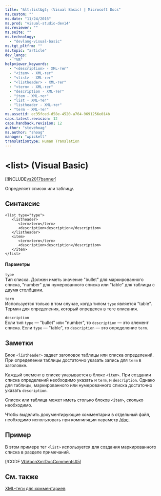 ```yaml
---
title: "&lt;list&gt; (Visual Basic) | Microsoft Docs"
ms.custom: ""
ms.date: "11/24/2016"
ms.prod: "visual-studio-dev14"
ms.reviewer: ""
ms.suite: ""
ms.technology: 
  - "devlang-visual-basic"
ms.tgt_pltfrm: ""
ms.topic: "article"
dev_langs: 
  - "VB"
helpviewer_keywords: 
  - "<description> - XML-тег"
  - "<item> - XML-тег"
  - "<list> - XML-тег"
  - "<listheader> - XML-тег"
  - "<term> - XML-тег"
  - "description - XML-тег"
  - "item - XML-тег"
  - "list - XML-тег"
  - "listheader - XML-тег"
  - "term - XML-тег"
ms.assetid: ec35fced-d58e-4520-a764-0691256e014b
caps.latest.revision: 12
caps.handback.revision: 12
author: "stevehoag"
ms.author: "shoag"
manager: "wpickett"
translationtype: Human Translation
---
```

# &lt;list&gt; (Visual Basic)
[!INCLUDE[vs2017banner](../../../csharp/includes/vs2017banner.md)]

Определяет список или таблицу.  
  
## Синтаксис  
  
```  
<list type="type">  
   <listheader>  
      <term>term</term>  
      <description>description</description>  
   </listheader>  
   <item>  
      <term>term</term>  
      <description>description</description>  
   </item>  
</list>  
```  
  
#### Параметры  
 `type`  
 Тип списка.  Должен иметь значение "bullet" для маркированного списка, "number" для нумерованного списка или "table" для таблицы с двумя столбцами.  
  
 `term`  
 Используется только в том случае, когда типом `type` является "table". Термин для определения, который определен в теге описания.  
  
 `description`  
 Если тип `type` — "bullet" или "number", то `description` — это элемент списка. Если `type` — "table", то `description` — это определение `term`.  
  
## Заметки  
 Блок `<listheader>` задает заголовок таблицы или списка определений.  При определении таблицы достаточно указать запись для `term` в заголовке.  
  
 Каждый элемент в списке указывается в блоке `<item>`.  При создании списка определений необходимо указать и `term`, и `description`.  Однако для таблицы, маркированного или нумерованного списка достаточно указать `description`.  
  
 Список или таблица может иметь столько блоков `<item>`, сколько необходимо.  
  
 Чтобы выделить документирующие комментарии в отдельный файл, необходимо использовать при компиляции параметр [\/doc](../../../visual-basic/reference/command-line-compiler/doc.md).  
  
## Пример  
 В этом примере тег `<list>` используется для создания маркированного списка в разделе примечаний.  
  
 [!CODE [VbVbcnXmlDocComments#5](../CodeSnippet/VS_Snippets_VBCSharp/VbVbcnXmlDocComments#5)]  
  
## См. также  
 [XML\-теги для комментариев](../../../visual-basic/language-reference/xmldoc/recommended-xml-tags-for-documentation-comments.md)